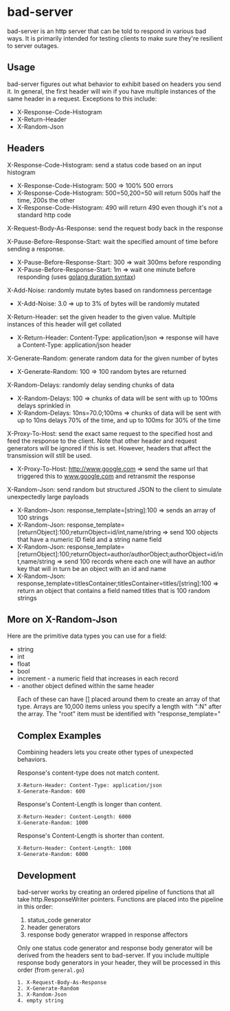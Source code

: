 bad-server
==========

bad-server is an http server that can be told to respond in various bad ways.
It is primarily intended for testing clients to make sure they're resilient
to server outages.

Usage
-----
bad-server figures out what behavior to exhibit based on headers you send it. In
general, the first header will win if you have multiple instances of the same
header in a request. Exceptions to this include:

  * X-Response-Code-Histogram
  * X-Return-Header
  * X-Random-Json
  
Headers
-------
X-Response-Code-Histogram: send a status code based on an input histogram

  * X-Response-Code-Histogram: 500 => 100% 500 errors
  * X-Response-Code-Histogram: 500=50,200=50 will return 500s half the time, 200s the other
  * X-Response-Code-Histogram: 490 will return 490 even though it's not a standard http code

X-Request-Body-As-Response: send the request body back in the response

X-Pause-Before-Response-Start: wait the specified amount of time before sending a response.

  * X-Pause-Before-Response-Start: 300 => wait 300ms before responding
  * X-Pause-Before-Response-Start: 1m => wait one minute before responding (uses [golang duration syntax](https://golang.org/pkg/time/#ParseDuration))
  
X-Add-Noise: randomly mutate bytes based on randomness percentage

  * X-Add-Noise: 3.0 => up to 3% of bytes will be randomly mutated
  
X-Return-Header: set the given header to the given value. Multiple instances of this header will get collated

  * X-Return-Header: Content-Type: application/json => response will have a Content-Type: application/json header
  
X-Generate-Random: generate random data for the given number of bytes

  * X-Generate-Random: 100 => 100 random bytes are returned
  
X-Random-Delays: randomly delay sending chunks of data

  * X-Random-Delays: 100 => chunks of data will be sent with up to 100ms delays sprinkled in
  * X-Random-Delays: 10ns=70.0;100ms => chunks of data will be sent with up to 10ns delays 70% of the time, and up to 100ms for 30% of the time
  
X-Proxy-To-Host: send the exact same request to the specified host and feed the response to the client.
Note that other header and request generators will be ignored if this is set. 
However, headers that affect the transmission will still be used.

  * X-Proxy-To-Host: http://www.google.com => send the same url that triggered this to www.google.com and retransmit the response
    
X-Random-Json: send random but structured JSON to the client to simulate unexpectedly large payloads

  * X-Random-Json: response_template=[string]:100 => sends an array of 100 strings
  * X-Random-Json: response_template=[returnObject]:100;returnObject=id/int,name/string => send 100 objects that have a numeric ID field and a string name field
  * X-Random-Json: response_template=[returnObject]:100;returnObject=author/authorObject;authorObject=id/int,name/string => send 100 records where each one will have an author key that will in turn be an object with an id and name
  * X-Random-Json: response_template=titlesContainer;titlesContainer=titles/[string]:100 => return an object that contains a field named titles that is 100 random strings
  
More on X-Random-Json
---------------------
Here are the primitive data types you can use for a field:

  * string
  * int
  * float
  * bool
  * increment - a numeric field that increases in each record
  * <object name> - another object defined within the same header
  
Each of these can have [] placed around them to create an array of that type. Arrays are 10,000 items unless you specify a length with ":N" after the array. The "root" item must be identified with "response_template="
  
Complex Examples
----------------
Combining headers lets you create other types of unexpected behaviors.

Response's content-type does not match content.

    X-Return-Header: Content-Type: application/json
    X-Generate-Random: 600
    
Response's Content-Length is longer than content.

    X-Return-Header: Content-Length: 6000
    X-Generate-Random: 1000
    
Response's Content-Length is shorter than content.

    X-Return-Header: Content-Length: 1000
    X-Generate-Random: 6000
    
Development
-----------
bad-server works by creating an ordered pipeline of functions that all take http.ResponseWriter
pointers. Functions are placed into the pipeline in this order:

  1. status_code generator
  2. header generators
  3. response body generator wrapped in response affectors
  
Only one status code generator and response body generator will be derived
from the headers sent to bad-server. If you include multiple response body
generators in your header, they will be processed in this order (from `general.go`)

    1. X-Request-Body-As-Response
    2. X-Generate-Random
    3. X-Random-Json
    4. empty string
  
  
  
